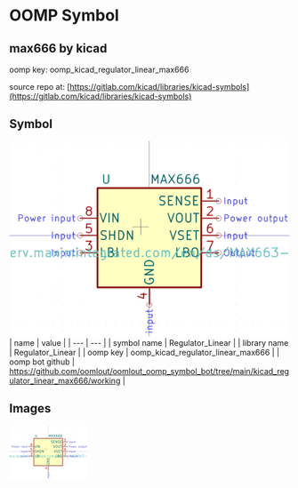 # OOMP Symbol  
## max666  by kicad  
  
oomp key: oomp_kicad_regulator_linear_max666  
  
source repo at: [https://gitlab.com/kicad/libraries/kicad-symbols](https://gitlab.com/kicad/libraries/kicad-symbols)  
## Symbol  
  
[![working.png](working_600.png)](working.png)  
| name | value | 
| --- | --- | 
| symbol name | Regulator_Linear | 
| library name | Regulator_Linear | 
| oomp key | oomp_kicad_regulator_linear_max666 | 
| oomp bot github | https://github.com/oomlout/oomlout_oomp_symbol_bot/tree/main/kicad_regulator_linear_max666/working | 
## Images  
  
[![working.png](working_140.png)](working.png)  
